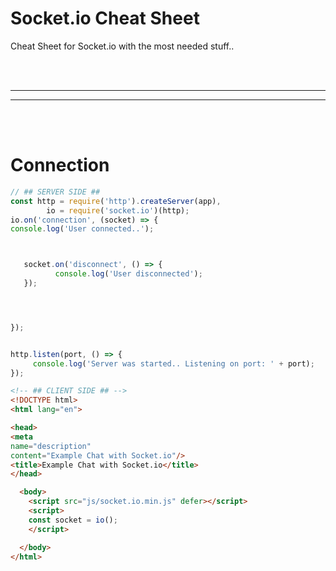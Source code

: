 # Socket.io Cheat Sheet
Cheat Sheet for Socket.io with the most needed stuff..



<br />
<br />


 _____________________________________________________
 _____________________________________________________


<br />
<br />

# Connection
```javascript
// ## SERVER SIDE ##
const http = require('http').createServer(app),
        io = require('socket.io')(http);
io.on('connection', (socket) => {
console.log('User connected..');



   socket.on('disconnect', () => {
          console.log('User disconnected');
   });




});


http.listen(port, () => {
     console.log('Server was started.. Listening on port: ' + port);
});
```

```html
<!-- ## CLIENT SIDE ## -->
<!DOCTYPE html>
<html lang="en">

<head>
<meta
name="description"
content="Example Chat with Socket.io"/>
<title>Example Chat with Socket.io</title>
</head>

  <body>
    <script src="js/socket.io.min.js" defer></script>
    <script>
    const socket = io();
    </script>

  </body>
</html>
```
